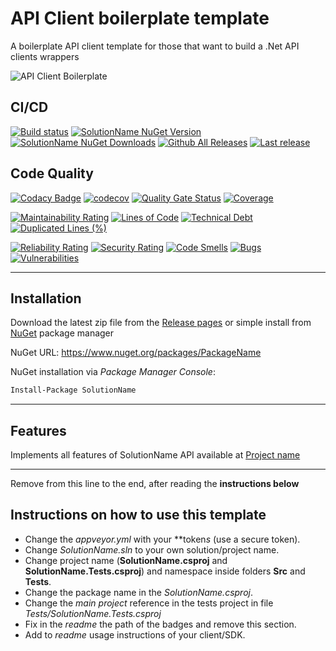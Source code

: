 # API Client boilerplate template

A boilerplate API client template for those that want to build a .Net API clients wrappers

![API Client Boilerplate](https://raw.githubusercontent.com/guibranco/apiclient-boilerplate-dotnet/master/logo.png)

## CI/CD

[![Build status](https://ci.appveyor.com/api/projects/status/appVeyorId?svg=true)](https://ci.appveyor.com/project/USER/appVeyorId)
[![SolutionName NuGet Version](https://img.shields.io/nuget/v/PackageName.svg?style=flat)](https://www.nuget.org/packages/PackageName/)
[![SolutionName NuGet Downloads](https://img.shields.io/nuget/dt/PackageName.svg?style=flat)](https://www.nuget.org/packages/PackageName/)
[![Github All Releases](https://img.shields.io/github/downloads/USER/REPO/total.svg?style=flat)](https://github.com/USER/REPO)
[![Last release](https://img.shields.io/github/release-date/USER/REPO.svg?style=flat)](https://github.com/USER/REPO)

## Code Quality

[![Codacy Badge](https://api.codacy.com/project/badge/Grade/codacyid)](https://www.codacy.com/manual/changeme/codacyid)
[![codecov](https://codecov.io/gh/USER/REPO/branch/master/graph/badge.svg)](https://codecov.io/gh/USER/REPO)
[![Quality Gate Status](https://sonarcloud.io/api/project_badges/measure?project=organizationName_SolutionName&metric=alert_status)](https://sonarcloud.io/dashboard?id=organizationName_SolutionName)
[![Coverage](https://sonarcloud.io/api/project_badges/measure?project=organizationName_SolutionName&metric=coverage)](https://sonarcloud.io/dashboard?id=organizationName_SolutionName)

[![Maintainability Rating](https://sonarcloud.io/api/project_badges/measure?project=organizationName_SolutionName&metric=sqale_rating)](https://sonarcloud.io/dashboard?id=organizationName_SolutionName)
[![Lines of Code](https://sonarcloud.io/api/project_badges/measure?project=organizationName_SolutionName&metric=ncloc)](https://sonarcloud.io/dashboard?id=organizationName_SolutionName)
[![Technical Debt](https://sonarcloud.io/api/project_badges/measure?project=organizationName_SolutionName&metric=sqale_index)](https://sonarcloud.io/dashboard?id=organizationName_SolutionName)
[![Duplicated Lines (%)](https://sonarcloud.io/api/project_badges/measure?project=organizationName_SolutionName&metric=duplicated_lines_density)](https://sonarcloud.io/dashboard?id=organizationName_SolutionName)

[![Reliability Rating](https://sonarcloud.io/api/project_badges/measure?project=organizationName_SolutionName&metric=reliability_rating)](https://sonarcloud.io/dashboard?id=organizationName_SolutionName)
[![Security Rating](https://sonarcloud.io/api/project_badges/measure?project=organizationName_SolutionName&metric=security_rating)](https://sonarcloud.io/dashboard?id=organizationName_SolutionName)
[![Code Smells](https://sonarcloud.io/api/project_badges/measure?project=organizationName_SolutionName&metric=code_smells)](https://sonarcloud.io/dashboard?id=organizationName_SolutionName)
[![Bugs](https://sonarcloud.io/api/project_badges/measure?project=organizationName_SolutionName&metric=bugs)](https://sonarcloud.io/dashboard?id=organizationName_SolutionName)
[![Vulnerabilities](https://sonarcloud.io/api/project_badges/measure?project=organizationName_SolutionName&metric=vulnerabilities)](https://sonarcloud.io/dashboard?id=organizationName_SolutionName)

---

## Installation

Download the latest zip file from the [Release pages](https://github.com/USER/REPO/releases) or simple install from [NuGet](https://www.nuget.org/packages/PackageName) package manager

NuGet URL: https://www.nuget.org/packages/PackageName

NuGet installation via *Package Manager Console*:

```ps
Install-Package SolutionName
```

---

## Features

Implements all features of SolutionName API available at [Project name](https://project.name.com/)

---

Remove from this line to the end, after reading the **instructions below**

## Instructions on how to use this template

- Change the *appveyor.yml* with your  **token*s* (use a secure token).
- Change *SolutionName.sln* to your own solution/project name.
- Change project name (**SolutionName.csproj** and **SolutionName.Tests.csproj**) and namespace inside folders **Src** and **Tests**.
- Change the package name in the *SolutionName.csproj*.
- Change the *main project* reference in the tests project in file *Tests/SolutionName.Tests.csproj*
- Fix in the *readme* the path of the badges and remove this section.
- Add to *readme* usage instructions of your client/SDK.
